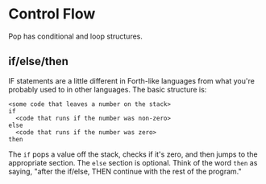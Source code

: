 # Control Flow

Pop has conditional and loop structures.

## if/else/then

IF statements are a little different in Forth-like languages from what you're
probably used to in other languages. The basic structure is:

    <some code that leaves a number on the stack>
    if
      <code that runs if the number was non-zero>
    else
      <code that runs if the number was zero>
    then

The `if` pops a value off the stack, checks if it's zero, and then jumps to
the appropriate section. The `else` section is optional. Think of the word
`then` as saying, "after the if/else, THEN continue with the rest of the
program."

